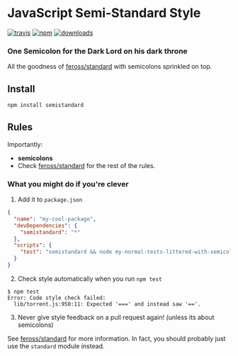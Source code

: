 # JavaScript Semi-Standard Style
[![travis][travis-image]][travis-url]
[![npm][npm-image]][npm-url]
[![downloads][downloads-image]][downloads-url]

[travis-image]: https://img.shields.io/travis/Flet/semistandard.svg?style=flat
[travis-url]: https://travis-ci.org/Flet/semistandard
[npm-image]: https://img.shields.io/npm/v/semistandard.svg?style=flat
[npm-url]: https://npmjs.org/package/semistandard
[downloads-image]: https://img.shields.io/npm/dm/semistandard.svg?style=flat
[downloads-url]: https://npmjs.org/package/semistandard

### One Semicolon for the Dark Lord on his dark throne

All the goodness of [feross/standard](https://github.com/feross/standard) with semicolons sprinkled on top.

## Install

```bash
npm install semistandard
```

## Rules
Importantly:
- **semicolons**
- Check [feross/standard][1] for the rest of the rules.

### What you might do if you're clever

1. Add it to `package.json`

  ```json
  {
    "name": "my-cool-package",
    "devDependencies": {
      "semistandard": "*"
    },
    "scripts": {
      "test": "semistandard && node my-normal-tests-littered-with-semicolons.js"
    }
  }
  ```

2. Check style automatically when you run `npm test`

  ```
  $ npm test
  Error: Code style check failed:
    lib/torrent.js:950:11: Expected '===' and instead saw '=='.
  ```

3. Never give style feedback on a pull request again! (unless its about semicolons)


See [feross/standard](1) for more information. In fact, you should probably just use the `standard` module instead.

[1]: https://github.com/feross/standard
